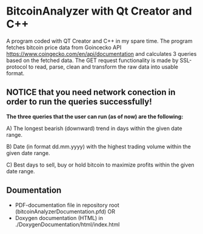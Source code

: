 # BitcoinAnalyzer with Qt Creator and C++

A program coded with QT Creator and C++ in my spare time. The program fetches bitcoin price data from Goincecko API https://www.coingecko.com/en/api/documentation
and calculates 3 queries based on the fetched data. The GET request functionality is made by SSL-protocol to read, parse, clean and transform the raw data into usable
format.

<h2>NOTICE that you need network conection in order to run the queries successfully!</h2>

<b>The three queries that the user can run (as of now) are the following: </b>

A) The longest bearish (downward) trend in days within the given date range.

B) Date (in format dd.mm.yyyy) with the highest trading volume within the given date range.

C) Best days to sell, buy or hold bitcoin to maximize profits within the given date range. 

## Doumentation

- PDF-documentation file in repository root (bitcoinAnalyzerDocumentation.pfd) OR
- Doxygen documentation (HTML) in ./DoxygenDocumentation/html/index.html
